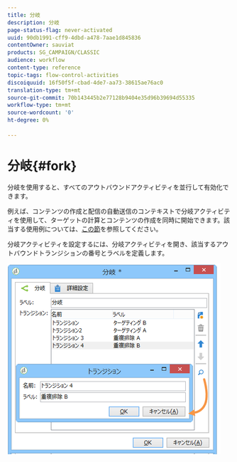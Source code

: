 ```yaml
---
title: 分岐
description: 分岐
page-status-flag: never-activated
uuid: 90db1991-cff9-4dbd-a478-7aae1d845836
contentOwner: sauviat
products: SG_CAMPAIGN/CLASSIC
audience: workflow
content-type: reference
topic-tags: flow-control-activities
discoiquuid: 16f50f5f-cbad-4de7-aa73-38615ae76ac0
translation-type: tm+mt
source-git-commit: 70b143445b2e77128b9404e35d96b39694d55335
workflow-type: tm+mt
source-wordcount: '0'
ht-degree: 0%

---
```



# 分岐{#fork}

分岐を使用すると、すべてのアウトバウンドアクティビティを並行して有効化できます。

例えば、コンテンツの作成と配信の自動送信のコンテキストで分岐アクティビティを使用して、ターゲットの計算とコンテンツの作成を同時に開始できます。該当する使用例については、[この節](../../delivery/using/automating-via-workflows.md#creating-the-delivery-and-its-content)を参照してください。

分岐アクティビティを設定するには、分岐アクティビティを開き、該当するアウトバウンドトランジションの番号とラベルを定義します。

![](assets/s_user_segmentation_fork.png)
